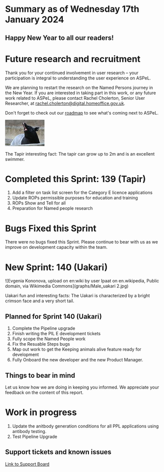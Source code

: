# Summary as of Wednesday 17th January 2024

## Happy New Year to all our readers!


# Future research and recruitment 

Thank you for your continued involvement in user research – your participation is integral to understanding the user experience on ASPeL.  

We are planning to restart the research on the Named Persons journey in the New Year. If you are interested in taking part in this work, or any future work related to ASPeL, please contact Rachel Cholerton, Senior User Researcher, at rachel.cholerton@digital.homeoffice.gov.uk.  
 


Don't forget to check out our [roadmap](https://roadmap.prodpad.com/937455be-8d08-11ed-aa53-2a7db0eb1d9c) to see what's coming next to ASPeL.


![No machine-readable author provided. Sepht~commonswiki assumed (based on copyright claims)., CC BY-SA 3.0 <http://creativecommons.org/licenses/by-sa/3.0/>, via Wikimedia Commons/3.0/>, via Wikimedia Commo.](graphs/Tapir.jpg)


The Tapir interesting fact: The tapir can grow up to 2m and is an excellent swimmer.
# Completed this Sprint: 139 (Tapir)
1) Add a filter on task list screen for the Category E licence applications
2) Update ROPs permissible purposes for education and training
3) ROPs Show and Tell for all
4) Preparation for Named people research


# Bugs Fixed this Sprint
There were no bugs fixed this Sprint. Please continue to bear with us as we improve on development capacity within the team.








# New Sprint: 140 (Uakari)
![Evgenia Kononova, upload on en:wiki by user Ipaat on en.wikipedia, Public domain, via Wikimedia Commons](graphs/Male_uakari 2.jpg)









 Uakari fun and interesting facts: The Uakari is characterized by a bright crimson face and a very short tail.

## Planned for Sprint 140 (Uakari)
1) Complete the Pipeline upgrade
2) Finish writing the PIL E development tickets
3) Fully scope the Named People work
4) Fix the Resuable Steps bugs
5) Map out work to get the Keeping animals alive feature ready for development
6) Fully Onboard the new developer and the new Product Manager.
   


## Things to bear in mind
Let us know how we are doing in keeping you informed. We appreciate your feedback on the content of this report.

# Work in progress
1) Update the anitbody generation conditions for all PPL applications using antibody testing.
2) Test Pipeline Upgrade
   
## Support tickets and known issues
[Link to Support Board](https://collaboration.homeoffice.gov.uk/jira/secure/RapidBoard.jspa?rapidView=1717)






